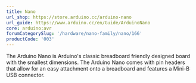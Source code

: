 ```yaml
---
title: Nano
url_shop: https://store.arduino.cc/arduino-nano
url_guide: https://www.arduino.cc/en/Guide/ArduinoNano
core: arduino:avr
forumCategorySlug: '/hardware/nano-family/nano/166'
productCode: '003'
---
```


The Arduino Nano is Arduino's classic breadboard friendly designed board with the smallest dimensions. The Arduino Nano comes with pin headers that allow for an easy attachment onto a breadboard and features a Mini-B USB connector.
